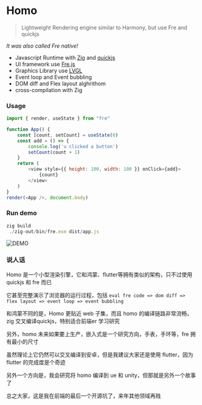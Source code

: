 # Homo
> Lightweight Rendering engine similar to Harmony, but use Fre and quickjs

*It was also called Fre native!*

- Javascript Runtime with [Zig](https://github.com/ziglang/zig) and [quickjs](https://github.com/bellard/quickjs)
- UI framework use [Fre.js](https://github.com/frejs/fre)
- Graphics Library use [LVGL](https://github.com/lvgl/lvgl)
- Event loop and Event bubbling
- DOM diff and Flex layout alghrithom
- cross-compilation with Zig

### Usage

```js
import { render, useState } from "fre"

function App() {
    const [count, setCount] = useState(0)
    const add = () => {
        console.log('u clicked a button')
        setCount(count + 1)
    }
    return (
        <view style={{ height: 100, width: 100 }} onClick={add}>
            {count}
        </view>
    )
}
render(<App />, document.body)
```

### Run demo

```js
zig build
 ./zig-out/bin/fre.exe dist/app.js  
```
![DEMO](https://ttfou.com/images/2022/12/12/185805cbd07ce81705e287ea45a09cb8.png)

### 说人话

Homo 是一个小型渲染引擎，它和鸿蒙、flutter等拥有类似的架构，只不过使用 quickjs 和 fre 而已

它甚至完整演示了浏览器的运行过程，包括 `eval fre code => dom diff => flex layout => event loop => event bubbling`

和鸿蒙不同的是，Homo 更贴近 web 子集，而且 homo 的编译链路非常流畅，zig 交叉编译quickjs，特别适合前端er 学习研究

另外，homo 未来如果要上生产，嵌入式是一个研究方向，手表，手环等，fre 拥有最小的尺寸

虽然理论上它仍然可以交叉编译到安卓，但是我建议大家还是使用 flutter，因为 flutter 的完成度是个奇迹

另外一个方向是，我会研究将 homo 编译到 ue 和 unity，但那就是另外一个故事了

总之大家，这是我在前端的最后一个开源坑了，来年其他领域再贱